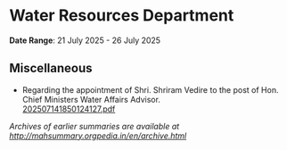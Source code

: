 # Water Resources Department

**Date Range**: 21 July 2025 - 26 July 2025


## Miscellaneous
- Regarding the appointment of Shri. Shriram Vedire to the post of Hon. Chief Ministers Water Affairs Advisor.\
  [202507141850124127.pdf](https://gr.maharashtra.gov.in/Site/Upload/Government%20Resolutions/English/202507141850124127.pdf)


*Archives of earlier summaries are available at http://mahsummary.orgpedia.in/en/archive.html*